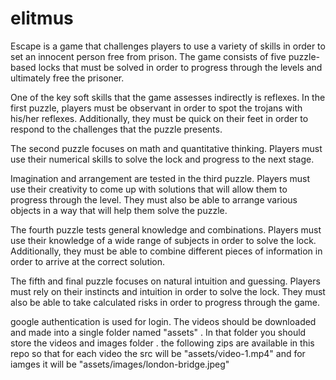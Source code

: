 # elitmus
Escape is a game that challenges players to use a variety of skills in order to set an innocent person free from prison. The game consists of five puzzle-based locks that must be solved in order to progress through the levels and ultimately free the prisoner.


One of the key soft skills that the game assesses indirectly is reflexes. In the first puzzle, players must be observant in order to spot the trojans with his/her reflexes. Additionally, they must be quick on their feet in order to respond to the challenges that the puzzle presents.

The second puzzle focuses on math and quantitative thinking. Players must use their numerical skills to solve the lock and progress to the next stage.

Imagination and arrangement are tested in the third puzzle. Players must use their creativity to come up with solutions that will allow them to progress through the level. They must also be able to arrange various objects in a way that will help them solve the puzzle.

The fourth puzzle tests general knowledge and combinations. Players must use their knowledge of a wide range of subjects in order to solve the lock. Additionally, they must be able to combine different pieces of information in order to arrive at the correct solution.

The fifth and final puzzle focuses on natural intuition and guessing. Players must rely on their instincts and intuition in order to solve the lock. They must also be able to take calculated risks in order to progress through the game.


	

google authentication is used for login. 
The videos should be downloaded and made into a single folder named "assets" . 
In that folder you should store the videos and images folder .
the following zips are available in this repo so that for each video the src will be "assets/video-1.mp4" and for iamges it will be "assets/images/london-bridge.jpeg"
